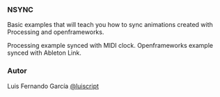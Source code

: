 ### NSYNC

Basic examples that will teach you how to sync animations created with Processing and openframeworks.

Processing example synced with MIDI clock.
Openframeworks example synced with Ableton Link.

### Autor  
Luis Fernando García
[@luiscript](https://twitter.com/luiscript)